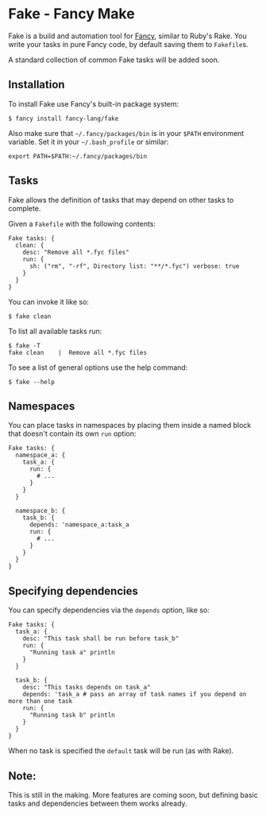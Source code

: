 # Fake - Fancy Make

Fake is a build and automation tool for
[Fancy](http://www.fancy-lang.org), similar to Ruby's Rake.
You write your tasks in pure Fancy code, by default saving them to
`Fakefile`s.

A standard collection of common Fake tasks will be added soon.

## Installation

To install Fake use Fancy's built-in package system:

```
$ fancy install fancy-lang/fake
```

Also make sure that `~/.fancy/packages/bin` is in your `$PATH`
environment variable. Set it in your `~/.bash_profile` or similar:

```
export PATH=$PATH:~/.fancy/packages/bin
```

## Tasks

Fake allows the definition of tasks that may depend on other tasks to complete.

Given a `Fakefile` with the following contents:

```fancy
Fake tasks: {
  clean: {
    desc: "Remove all *.fyc files"
    run: {
      sh: ("rm", "-rf", Directory list: "**/*.fyc") verbose: true
    }
  }
}
```

You can invoke it like so:

```
$ fake clean
```

To list all available tasks run:

```
$ fake -T
fake clean    |  Remove all *.fyc files
```

To see a list of general options use the help command:

```
$ fake --help
```

## Namespaces

You can place tasks in namespaces by placing them inside a named block
that doesn't contain its own `run` option:

```fancy
Fake tasks: {
  namespace_a: {
    task_a: {
      run: {
        # ...
      }
    }
  }

  namespace_b: {
    task_b: {
      depends: 'namespace_a:task_a
      run: {
        # ...
      }
    }
  }
}
```

## Specifying dependencies

You can specify dependencies via the `depends` option, like so:

```fancy
Fake tasks: {
  task_a: {
    desc: "This task shall be run before task_b"
    run: {
      "Running task a" println
    }
  }

  task_b: {
    desc: "This tasks depends on task_a"
    depends: 'task_a # pass an array of task names if you depend on more than one task
    run: {
      "Running task b" println
    }
  }
}
```

When no task is specified the `default` task will be run (as with Rake).

## Note:

This is still in the making. More features are coming soon, but defining
basic tasks and dependencies between them works already.